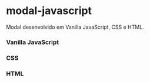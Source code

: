 # modal-javascript
Modal desenvolvido em Vanilla JavaScript, CSS e HTML.

### Vanilla JavaScript
### CSS
### HTML

